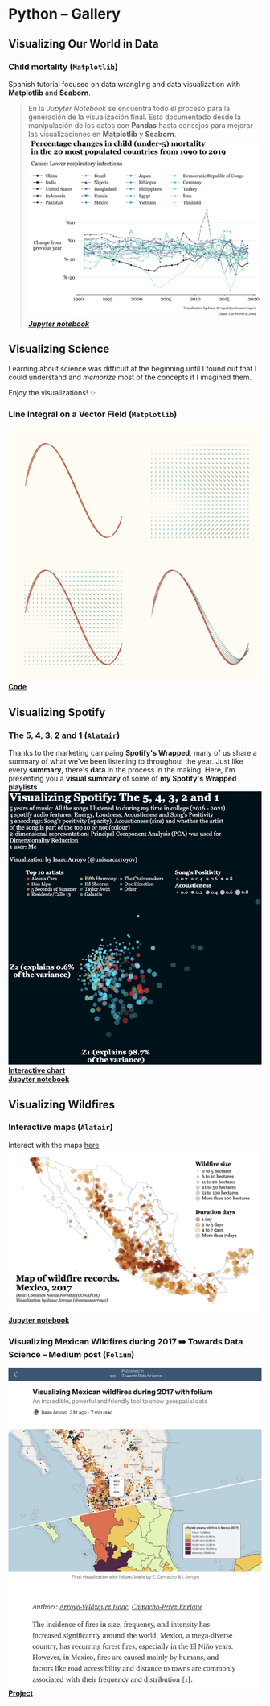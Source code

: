 # Python – Gallery
## Visualizing Our World in Data
### Child mortality (`Matplotlib`)
Spanish tutorial focused on data wrangling and data visualization with **Matplotlib** and **Seaborn**.

> En la _Jupyter Notebook_ se encuentra todo el proceso para la generación de la visualización final. 
> Esta documentado desde la manipulación de los datos con **Pandas** hasta consejos para mejorar las 
> visualizaciones en **Matplotlib** y **Seaborn**.
![child mortality](./visualizing_our_world_in_data/images/visualizing_our_world_in_data_01_child_mortality_english.png)  
[_**Jupyter notebook**_](https://github.com/isaacarroyov/data_visualization_practice/blob/master/Python/visualizing_our_world_in_data/01_child_morality.ipynb)

## Visualizing Science
Learning about science was difficult at the beginning until I found out that I could understand and 
_memorize_ most of the concepts if I imagined them.

Enjoy the visualizations! :sparkles:
### Line Integral on a Vector Field (`Matplotlib`)
![line integral](./visualizing_science/Mathematics/images/visualizing_science_math_line-integral-vector-field.JPG)  
[**Code**](https://github.com/isaacarroyov/data_visualization_practice/blob/master/Python/visualizing_science/Mathematics/scientific_visualization_math_line-integral-vector-field.py)

## Visualizing Spotify
### The 5, 4, 3, 2 and 1 (`Alatair`)
Thanks to the marketing campaing **Spotify's Wrapped**, many of us share a summary of what we've been listening 
to throughout the year. Just like every **summary**, there's **data** in the process in the making. Here, I'm 
presenting you a **visual summary** of some of **my Spotify's Wrapped playlists**
![spotify data viz](./visualizing_spotify/images/visualizing_spotify_01-01_pca.png)  
[**Interactive chart**](https://datapane.com/u/unisaacarroyov/reports/E7Pwzy3/visualizing-spotify-the-5-4-3-2-and-1/)  
[**Jupyter notebook**](https://github.com/isaacarroyov/data_visualization_practice/blob/master/Python/visualizing_spotify/visualizing_spotify_01-01_pca.ipynb)

## Visualizing Wildfires
### Interactive maps (`Alatair`)
Interact with the maps [here](https://datapane.com/u/unisaacarroyov/reports/VkBgrZA/visualizing-wildfires-01/)  
![wildfire_map](./visualizing_wildfires/images/visualizing_wildfires_python_states_points.png)  
[**Jupyter notebook**](https://github.com/isaacarroyov/data_visualization_practice/blob/master/Python/visualizing_wildfires/visualizing_wildfires_01.ipynb)
### Visualizing Mexican Wildfires during 2017 :arrow_right: Towards Data Science – Medium post (`Folium`)
![](./visualizing_mexican_wildfires_tds/images/TDS_wildfires_article.jpeg)
[**Project**](https://github.com/isaacarroyov/data_visualization_practice/tree/master/Python/visualizing_mexican_wildfires_tds)
